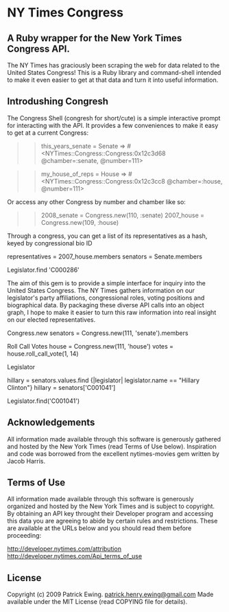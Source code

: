 NY Times Congress
===============

A Ruby wrapper for the New York Times Congress API.
---------------------
The NY Times has graciously been scraping the web for data related to the United States Congress!  This is a Ruby library and command-shell intended to make it even easier to get at that data and turn it into useful information.

Introdushing Congresh
---------------------
The Congress Shell (congresh for short/cute) is a simple interactive prompt for interacting with the API.  It provides a few conveniences to make it easy to get at a current Congress:

  >> this_years_senate = Senate
  => #<NYTimes::Congress::Congress:0x12c3d68 @chamber=:senate, @number=111>
  
  >> my_house_of_reps = House
  => #<NYTimes::Congress::Congress:0x12c3cc8 @chamber=:house, @number=111>

  
Or access any other Congress by number and chamber like so:

  >> 2008_senate = Congress.new(110, :senate)
  >> 2007_house = Congress.new(109, :house)
  
Through a congress, you can get a list of its representatives as a hash, keyed by congressional bio ID

  representatives = 2007_house.members
  senators = Senate.members
  
  Legislator.find 'C000286'

The aim of this gem is to provide a simple interface for inquiry into the United States Congress.  The NY Times gathers information on our legislator's party affiliations, congressional roles, voting positions and biographical data. By packaging these diverse API calls into an object graph, I hope to make it easier to turn this raw information into real insight on our elected representatives.


Congress.new
  senators = Congress.new(111, 'senate').members
  
Roll Call Votes
  house = Congress.new(111, 'house')
  votes = house.roll_call_vote(1, 14)

Legislator

  
  hillary = senators.values.find {|legislator| legislator.name == "Hillary Clinton"}
  hillary = senators['C001041']
  
  Legislator.find('C001041')

Acknowledgements
---------------------
All information made available through this software is generously gathered and hosted by the New York Times (read Terms of Use below).  Inspiration and code was borrowed from the excellent nytimes-movies gem written by Jacob Harris.


Terms of Use
---------------------
All information made available through this software is generously organized and hosted by the New York Times and is subject to copyright.  By obtaining an API key throught their Developer program and accessing this data you are agreeing to abide by certain rules and restrictions. These are available at the URLs below and you should read them before proceeding:

  http://developer.nytimes.com/attribution
  http://developer.nytimes.com/Api_terms_of_use


License
---------------------
Copyright (c) 2009 Patrick Ewing. <patrick.henry.ewing@gmail.com>
Made available under the MIT License (read COPYING file for details).

